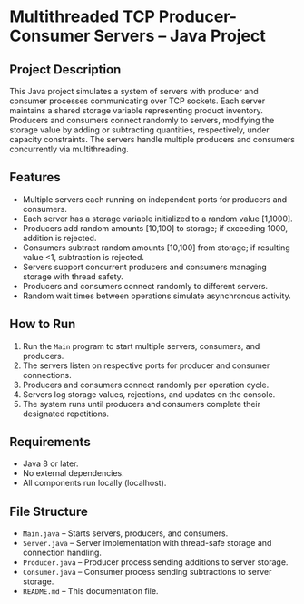 # Multithreaded TCP Producer-Consumer Servers – Java Project

## Project Description
This Java project simulates a system of servers with producer and consumer processes communicating over TCP sockets. Each server maintains a shared storage variable representing product inventory. Producers and consumers connect randomly to servers, modifying the storage value by adding or subtracting quantities, respectively, under capacity constraints. The servers handle multiple producers and consumers concurrently via multithreading.

## Features
- Multiple servers each running on independent ports for producers and consumers.
- Each server has a storage variable initialized to a random value [1,1000].
- Producers add random amounts [10,100] to storage; if exceeding 1000, addition is rejected.
- Consumers subtract random amounts [10,100] from storage; if resulting value <1, subtraction is rejected.
- Servers support concurrent producers and consumers managing storage with thread safety.
- Producers and consumers connect randomly to different servers.
- Random wait times between operations simulate asynchronous activity.

## How to Run
1. Run the `Main` program to start multiple servers, consumers, and producers.
2. The servers listen on respective ports for producer and consumer connections.
3. Producers and consumers connect randomly per operation cycle.
4. Servers log storage values, rejections, and updates on the console.
5. The system runs until producers and consumers complete their designated repetitions.

## Requirements
- Java 8 or later.
- No external dependencies.
- All components run locally (localhost).

## File Structure
- `Main.java` – Starts servers, producers, and consumers.
- `Server.java` – Server implementation with thread-safe storage and connection handling.
- `Producer.java` – Producer process sending additions to server storage.
- `Consumer.java` – Consumer process sending subtractions to server storage.
- `README.md` – This documentation file.
